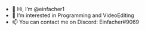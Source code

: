 - 👋 Hi, I’m @einfacher1
- 👀 I’m interested in Programming and VideoEditing
- 📫 You can contact me on Discord: Einfacher#9069

<!---
einfacher1/einfacher1 is a ✨ special ✨ repository because its `README.md` (this file) appears on your GitHub profile.
You can click the Preview link to take a look at your changes.
--->
